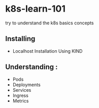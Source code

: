 # k8s-learn-101
try to understand the k8s basics concepts 

## Installing
- Localhost Installation Using KIND

## Understanding :
- Pods 
- Deployments
- Services
- Ingress
- Metrics
  
